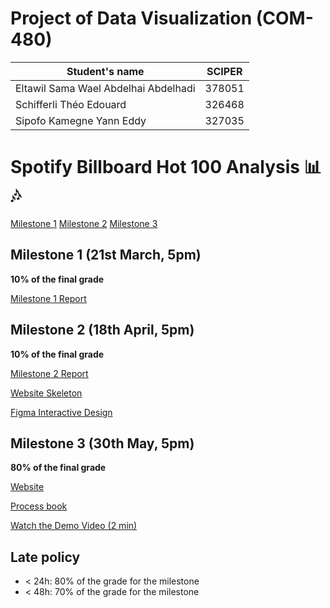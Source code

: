 # Project of Data Visualization (COM-480)

| Student's name | SCIPER |
| -------------- | ------ |
|Eltawil Sama Wael Abdelhai Abdelhadi |378051|
|Schifferli Théo Edouard |326468|
|Sipofo Kamegne Yann Eddy |327035|

# Spotify Billboard Hot 100 Analysis 📊🎶
[Milestone 1](./milestones/M1/)  [Milestone 2](./milestones/M2/)  [Milestone 3](./milestones/M3/)


## Milestone 1 (21st March, 5pm)

**10% of the final grade**

[Milestone 1 Report](./milestones/M1/README.md)

## Milestone 2 (18th April, 5pm)

**10% of the final grade**

[Milestone 2 Report](./milestones/M2/Milestone2_Certified_Lover_Data.pdf)

[Website Skeleton](https://com-480-data-visualization.github.io/com-480-project-Certified-Lover-Data/)

[Figma Interactive Design](https://www.figma.com/design/CeD1PW0ibm8LAW7iij2vQq/Website-Interactive?node-id=2059-450&t=zUp51V8Zcna9gLGq-1)
## Milestone 3 (30th May, 5pm)

**80% of the final grade**

[Website](https://com-480-data-visualization.github.io/com-480-project-Certified-Lover-Data/)

[Process book](https://drive.google.com/file/d/1pWtF5C5ihNzOQzW1PDXWX5LzzdxBMSrc/view?usp=share_link)

[Watch the Demo Video (2 min)](https://drive.google.com/file/d/1m40Sbx5_WcZRE0KN1JnymPBIL17lkpjY/view?usp=share_link)  

## Late policy

- < 24h: 80% of the grade for the milestone
- < 48h: 70% of the grade for the milestone
